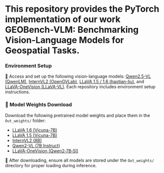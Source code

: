 <h1>This repository provides the <strong>PyTorch implementation</strong> of our work <strong>GEOBench-VLM: Benchmarking Vision-Language Models for Geospatial Tasks</strong>.</h1>

### Environment Setup

🔗 Access and set up the following vision-language models: [Qwen2.5-VL (QwenLM)](https://github.com/QwenLM/Qwen2.5-VL), [InternVL2 (OpenGVLab)](https://github.com/OpenGVLab/InternVL), [LLaVA 1.5 / 1.6 (haotian-liu)](https://github.com/haotian-liu/LLaVA), and [LLaVA-OneVision (LLaVA-VL)](https://github.com/LLaVA-VL/LLaVA-NeXT). Each repository includes environment setup instructions.


### 🔻 Model Weights Download

Download the following pretrained model weights and place them in the `Out_weights/` folder:

- [LLaVA 1.6 (Vicuna-7B)](https://huggingface.co/llava-hf/llava-v1.6-vicuna-7b-hf)  
- [LLaVA 1.5 (Vicuna-7B)](https://huggingface.co/llava-hf/llava-1.5-7b-hf)  
- [InternVL2 (8B)](https://huggingface.co/OpenGVLab/InternVL2-8B)  
- [Qwen2-VL (7B Instruct)](https://huggingface.co/Qwen/Qwen2-VL-7B-Instruct)  
- [LLaVA-OneVision (Qwen2‑7B‑SI)](https://huggingface.co/lmms-lab/llava-onevision-qwen2-7b-si)

📁 After downloading, ensure all models are stored under the `Out_weights/` directory for proper loading during inference.
